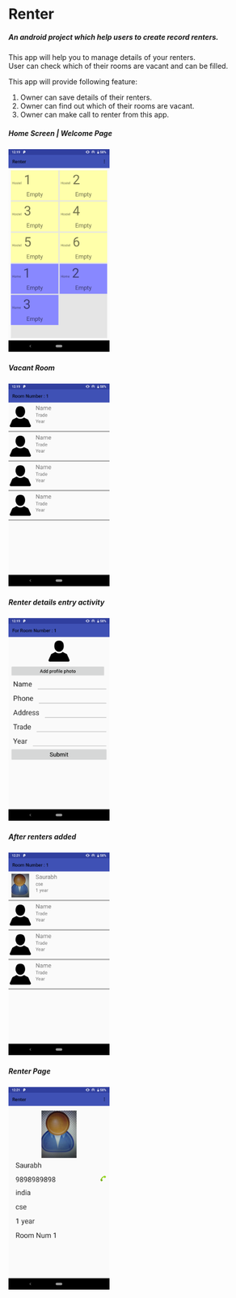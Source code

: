 # Renter
##### An android project which help users to create record renters.
This app will help you to manage details of your renters.</br>
User can check which of their rooms are vacant and can be filled.

This app will provide following feature:</br>
1. Owner can save details of their renters.</br>
2. Owner can find out which of their rooms are vacant.</br>
3. Owner can make call to renter from this app.</br>
<h5>Home Screen | Welcome Page</h5>
<img src="https://github.com/saurabh13209/Renter/blob/master/App%20Images/Screenshot_20190122-001949.png" width="200" height="400" />
</br><h5>Vacant Room</h5>
<img src="https://github.com/saurabh13209/Renter/blob/master/App%20Images/Screenshot_20190122-001954.png" width="200" height="400" />
</br><h5>Renter details entry activity</h5>
<img src="https://github.com/saurabh13209/Renter/blob/master/App%20Images/Screenshot_20190122-001959.png" width="200" height="400" />
</br><h5>After renters added</h5>
<img src="https://github.com/saurabh13209/Renter/blob/master/App%20Images/Screenshot_20190122-002137.png" width="200" height="400" />
</br><h5>Renter Page</h5>
<img src="https://github.com/saurabh13209/Renter/blob/master/App%20Images/Screenshot_20190122-002143.png" width="200" height="400" />


